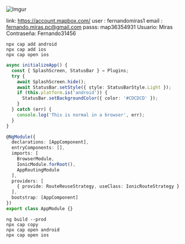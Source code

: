 ![Imgur](https://i.imgur.com/MksBQJt.png)



link: https://account.mapbox.com/
user : fernandomiras1
email : fernando.miras.pc@gmail.com
passs: map36354931
Usuario: Miras
Contraseña: Fernando31456

```
npx cap add android
npx cap add ios
npx cap open ios
```

```typescript
async initializeApp() {
  const { SplashScreen, StatusBar } = Plugins;
  try {
    await SplashScreen.hide();
    await StatusBar.setStyle({ style: StatusBarStyle.Light });
    if (this.platform.is('android')) {
      StatusBar.setBackgroundColor({ color: '#CDCDCD' });
    }
  } catch (err) {
    console.log('This is normal in a browser', err);
  }
}
```

```typescript
@NgModule({
  declarations: [AppComponent],
  entryComponents: [],
  imports: [
    BrowserModule,
    IonicModule.forRoot(),
    AppRoutingModule
  ],
  providers: [
    { provide: RouteReuseStrategy, useClass: IonicRouteStrategy }
  ],
  bootstrap: [AppComponent]
})
export class AppModule {}
```

```
ng build --prod
npx cap copy
npx cap open android
npx cap open ios
```